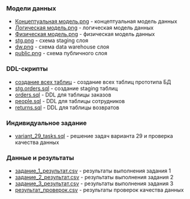 ### Модели данных
- [Концептуальная модель.png](./Концептуальная%20модель.png) - концептуальная модель данных
- [Логическая модель.png](./Логическая%20модель.png) - логическая модель данных
- [Физическая модель.png](./Физическая%20модель.png) - физическая модель данных
- [stg.png](./stg.png) - схема staging слоя
- [dw.png](./dw.png) - схема data warehouse слоя
- [public.png](./public.png) - схема публичного слоя

### DDL-скрипты
- [создание всех таблиц](./создание%20всех%20таблиц/) - создание всех таблиц прототипа БД
- [stg.orders.sql](./создание%20всех%20таблиц/stg.orders.sql) - создание staging таблиц
- [orders.sql](./создание%20всех%20таблиц/orders.sql) - DDL для таблицы заказов
- [people.sql](./создание%20всех%20таблиц/people.sql) - DDL для таблицы сотрудников
- [returns.sql](./создание%20всех%20таблиц/returns.sql) - DDL для таблицы возвратов

### Индивидуальное задание
- [variant_29_tasks.sql](./variant_29_tasks.sql) - решение задач варианта 29 и проверка качества данных

### Данные и результаты
- [задание_1_результат.csv](./задание_1_результат.csv) - результаты выполнения задания 1
- [задание_2_peзультат.csv](./задание_2_результат.csv) - результаты выполнения задания 2  
- [задание_3_peзультат.csv](./задание_3_результат.csv) - результаты выполнения задания 3
- [результат_проверок.csv](./результат_проверок.csv) - результаты проверок качества данных
